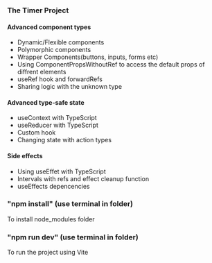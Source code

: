 ### The Timer Project

#### Advanced component types

* Dynamic/Flexible components
* Polymorphic components
* Wrapper Components(buttons, inputs, forms etc)
* Using ComponentPropsWithoutRef to access the default props of diffrent elements
* useRef hook and forwardRefs
* Sharing logic with the unknown type

#### Advanced type-safe state

* useContext with TypeScript
* useReducer with TypeScript
* Custom hook
* Changing state with action types

#### Side effects

* Using useEffet with TypeScript
* Intervals with refs and effect cleanup function
* useEffects depencencies


### "npm install" (use terminal in folder)

To install node_modules folder 

### "npm run dev" (use terminal in folder)
To run the project using Vite